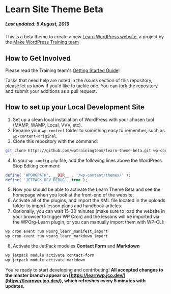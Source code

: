 Learn Site Theme Beta
===================================
##### Last updated: 5 August, 2019

This is a beta theme to create a new [Learn WordPress website](https://learn.wordpress.org), a project by the [Make WordPress Training team](https://make.wordpress.org/training)

How to Get Involved
--------------------------------------

Please read the Training team's [Getting Started Guide](https://make.wordpress.org/training/handbook/getting-started/)!

Tasks that need help are noted in the *Issues* section of this repository, please let us know if you'd like to tackle one. You can fork the repository and submit your additions as a pull request.

How to set up your Local Development Site
----------------------------------------------

1. Set up a clean local installation of WordPress with your chosen tool (MAMP, WAMP, Local, VVV, etc).
2. Rename your `wp-content` folder to something easy to remember, such as `wp-content-original`.
3. Clone this repository with the command:
```bash
git clone https://github.com/wptrainingteam/learn-theme-beta.git wp-content
```
4. In your `wp-config.php` file, add the following lines above the WordPress Stop Editing comment:
```php
define( 'WPORGPATH', __DIR__ . '/wp-content/themes/' );
define( 'JETPACK_DEV_DEBUG', true );
```
5. Now you should be able to activate the Learn Theme Beta and see the homepage when you look at the front-end of the website.
6. Activate all of the plugins, and import the XML file located in the uploads folder to import lesson plans and handbook articles.
7. Optionally, you can wait 15-30 minutes (make sure to load the website in your browser to trigger WP Cron) and the lessons will be imported via the WPOrg-Learn plugin, or you can manually import them with WP-CLI:
```bash
wp cron event run wporg_learn_manifest_import
wp cron event run wporg_learn_markdown_import
```
8. Activate the JetPack modules __Contact Form__ and __Markdown__
```bash
wp jetpack module activate contact-form
wp jetpack module activate markdown
```

You're ready to start developing and contributing!
**All accepted changes to the master branch appear on [https://learnwp.jco.dev/](https://learnwp.jco.dev/), which refreshes every 5 minutes with updates.**
